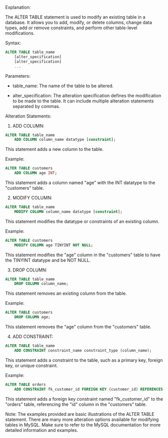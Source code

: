 Explanation:

The ALTER TABLE statement is used to modify an existing table in a database. It allows you to add, modify, or delete columns, change data types, add or remove constraints, and perform other table-level modifications.

Syntax:

```sql
ALTER TABLE table_name
    [alter_specification]
    [alter_specification]
    ...
```

Parameters:
- table_name: The name of the table to be altered.

- alter_specification: The alteration specification defines the modification to be made to the table. It can include multiple alteration statements separated by commas.

Alteration Statements:
1. ADD COLUMN:

```sql
ALTER TABLE table_name
    ADD COLUMN column_name datatype [constraint];
```

This statement adds a new column to the table.

Example:

```sql
ALTER TABLE customers
    ADD COLUMN age INT;
```

This statement adds a column named "age" with the INT datatype to the "customers" table.

2. MODIFY COLUMN:

```sql
ALTER TABLE table_name
    MODIFY COLUMN column_name datatype [constraint];
```

This statement modifies the datatype or constraints of an existing column.

Example:

```sql
ALTER TABLE customers
    MODIFY COLUMN age TINYINT NOT NULL;
```

This statement modifies the "age" column in the "customers" table to have the TINYINT datatype and be NOT NULL.

3. DROP COLUMN:

```sql
ALTER TABLE table_name
    DROP COLUMN column_name;
```

This statement removes an existing column from the table.

Example:

```sql
ALTER TABLE customers
    DROP COLUMN age;
```

This statement removes the "age" column from the "customers" table.

4. ADD CONSTRAINT:

```sql
ALTER TABLE table_name
    ADD CONSTRAINT constraint_name constraint_type (column_name);
```

This statement adds a constraint to the table, such as a primary key, foreign key, or unique constraint.

Example:

```sql
ALTER TABLE orders
    ADD CONSTRAINT fk_customer_id FOREIGN KEY (customer_id) REFERENCES customers(id);
```

This statement adds a foreign key constraint named "fk_customer_id" to the "orders" table, referencing the "id" column in the "customers" table.

Note: The examples provided are basic illustrations of the ALTER TABLE statement. There are many more alteration options available for modifying tables in MySQL. Make sure to refer to the MySQL documentation for more detailed information and examples.